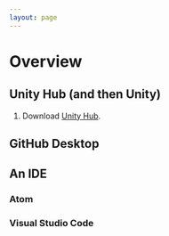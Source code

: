 ```yaml
---
layout: page
---
```


# Overview

<!-- img class="overview-image" src="" -->

## Unity Hub (and then Unity)

1. Download [Unity Hub][].

[unity hub]: <https://public-cdn.cloud.unity3d.com/hub/prod/UnityHubSetup.dmg>

## GitHub Desktop

## An IDE

### Atom

### Visual Studio Code

<!-- Pull in repostitory-scope variables from _data/page.yml -->
